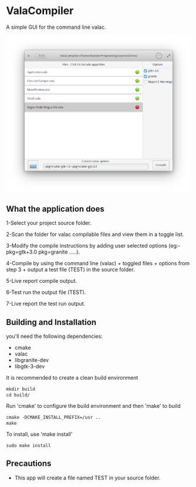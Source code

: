 # ValaCompiler
A simple GUI for the command line valac.

![Screenshot](screenshots/ValaCompiler-ProjectPage(ScreenShot).png)

## What the application does
1-Select your project source folder.

2-Scan the folder for valac compilable files and view them in a toggle list.

3-Modify the compile instructions by adding user selected options (eg:- pkg=gtk+3.0 pkg=granite .....).

4-Compile by using the command line (valac) + toggled files + options from step 3 + output a test file (TEST) in the source folder.

5-Live report compile output.

6-Test run the output file (TEST).

7-Live report the test run output.

## Building and Installation

you'll need the following dependencies:
* cmake
* valac
* libgranite-dev
* libgtk-3-dev

It is recommended to create a clean build environment

    mkdir build
    cd build/

Run 'cmake' to configure the build environment and then 'make' to build

    cmake -DCMAKE_INSTALL_PREFIX=/usr ..
    make

To install, use 'make install'

    sudo make install

## Precautions

* This app will create a file named TEST in your source folder.
